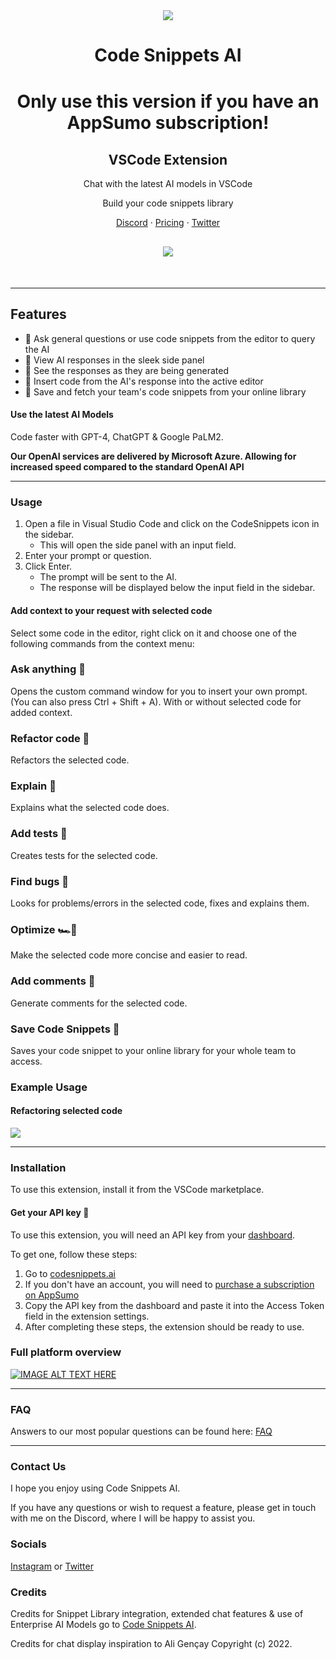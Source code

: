 <div align="center">

<div align="center" style="max-width:100px; margin-top:40px">

![](https://codesnippets.ai/_next/image?url=%2Fassets%2Fimages%2Flogo-mini.png&w=640&q=75)

</div>

# **Code Snippets AI**

<div style="margin-top:40px">

# Only use this version if you have an AppSumo subscription!

## VSCode Extension

Chat with the latest AI models in VSCode

Build your code snippets library

[Discord](https://discord.gg/GVg7Xx5QVw) · [Pricing](https://codesnippets.ai/pricing) · [Twitter](https://twitter.com/codesnippets_ai)

<div style="margin-top:30px;margin-bottom:50px;border-radius:30px;">

![](https://codesnippets.ai/_next/image?url=%2Fassets%2Fimages%2FRefactorNew.gif&w=1920&q=75)

</div>
</div>
</div>

---

## Features

- 🙋 Ask general questions or use code snippets from the editor to query the AI
- 🔬 View AI responses in the sleek side panel
- 👀 See the responses as they are being generated
- 📝 Insert code from the AI's response into the active editor
- 💾 Save and fetch your team's code snippets from your online library

#### Use the latest AI Models

Code faster with GPT-4, ChatGPT & Google PaLM2.

**Our OpenAI services are delivered by Microsoft Azure. Allowing for increased speed compared to the standard OpenAI API**

---

### Usage

1. Open a file in Visual Studio Code and click on the CodeSnippets icon in the sidebar.
   - This will open the side panel with an input field.
2. Enter your prompt or question.
3. Click Enter.
   - The prompt will be sent to the AI.
   - The response will be displayed below the input field in the sidebar.

#### Add context to your request with selected code

Select some code in the editor, right click on it and choose one of the following commands from the context menu:

### Ask anything 💭

Opens the custom command window for you to insert your own prompt. (You can also press Ctrl + Shift + A). With or without selected code for added context.

### Refactor code 🔧

Refactors the selected code.

### Explain 💁

Explains what the selected code does.

### Add tests 🧪

Creates tests for the selected code.

### Find bugs 🔎

Looks for problems/errors in the selected code, fixes and explains them.

### Optimize 🏎️💨

Make the selected code more concise and easier to read.

### Add comments 📖

Generate comments for the selected code.

### Save Code Snippets 💾

Saves your code snippet to your online library for your whole team to access.

### Example Usage

#### Refactoring selected code

![](https://codesnippets.ai/_next/image?url=%2Fassets%2Fimages%2FRefactorNew.gif&w=1920&q=75)

---

### Installation

To use this extension, install it from the VSCode marketplace.

#### Get your API key 🔑

To use this extension, you will need an API key from your [dashboard](https://codesnippets.ai/).

To get one, follow these steps:

1. Go to [codesnippets.ai](https://codesnippets.ai/)
2. If you don't have an account, you will need to [purchase a subscription on AppSumo](https://appsumo.com/products/code-snippets-ai/)
3. Copy the API key from the dashboard and paste it into the Access Token field in the extension settings.
4. After completing these steps, the extension should be ready to use.

<div style="width:100%">

### Full platform overview

[![IMAGE ALT TEXT HERE](https://img.youtube.com/vi/ORs6GJd1XZY/0.jpg)](https://www.youtube.com/watch?v=ORs6GJd1XZY)

</div>

---

### FAQ

Answers to our most popular questions can be found here: [FAQ](https://codesnippets.ai/faq)

---

### Contact Us

I hope you enjoy using Code Snippets AI.

If you have any questions or wish to request a feature, please get in touch with me on the Discord, where I will be happy to assist you.

### Socials

[Instagram](https://instagram.com/codesnippets.ai) or [Twitter](https://twitter.com/codesnippets_ai)

### Credits

Credits for Snippet Library integration, extended chat features & use of Enterprise AI Models go to [Code Snippets AI](https://codesnippets.ai/).

Credits for chat display inspiration to Ali Gençay Copyright (c) 2022.
